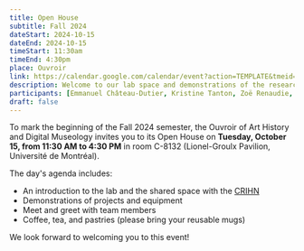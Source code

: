 ```yaml
---
title: Open House
subtitle: Fall 2024
dateStart: 2024-10-15
dateEnd: 2024-10-15
timeStart: 11:30am
timeEnd: 4:30pm
place: Ouvroir
link: https://calendar.google.com/calendar/event?action=TEMPLATE&tmeid=M21xc2UyNWRmcnU5N2Ntc2c0dmw1aDlmcDIgbGFib3V2cm9pckBt&tmsrc=labouvroir%40gmail.com
description: Welcome to our lab space and demonstrations of the research projects conducted here.  
participants: [Emmanuel Château-Dutier, Kristine Tanton, Zoë Renaudie, William Diakité]
draft: false
---
```


To mark the beginning of the Fall 2024 semester, the Ouvroir of Art History and Digital Museology invites you to its Open House on **Tuesday, October 15, from 11:30 AM to 4:30 PM** in room C-8132 (Lionel-Groulx Pavilion, Université de Montréal).

The day's agenda includes:

- An introduction to the lab and the shared space with the [CRIHN](https://www.crihn.org/)  
- Demonstrations of projects and equipment  
- Meet and greet with team members  
- Coffee, tea, and pastries (please bring your reusable mugs)

We look forward to welcoming you to this event!
